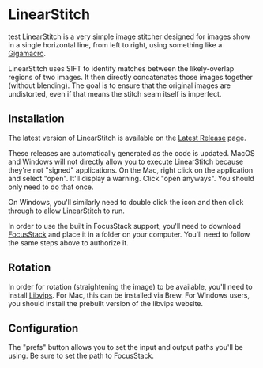 # LinearStitch #
test
LinearStitch is a very simple image stitcher designed for images show in a single horizontal line, from left to right, using something like a [Gigamacro](http://www.gigamacro.com).  

LinearStitch uses SIFT to identify matches between the likely-overlap regions of two images.  It then directly concatenates those images together (without blending).  The goal is to ensure that the original images are undistorted, even if that means the stitch seam itself is imperfect.

## Installation

The latest version of LinearStitch is available on the [Latest Release](https://github.com/UMN-LATIS/LinearStitch/releases/tag/latest) page. 

These releases are automatically generated as the code is updated. MacOS and Windows will not directly allow you to execute LinearStitch because they're not "signed" applications. On the Mac, right click on the application and select "open". It'll display a warning. Click "open anyways". You should only need to do that once.

On Windows, you'll similarly need to double click the icon and then click through to allow LinearStitch to run.

In order to use the built in FocusStack support, you'll need to download [FocusStack](https://github.com/PetteriAimonen/focus-stack) and place it in a folder on your computer. You'll need to follow the same steps above to authorize it.

## Rotation

In order for rotation (straightening the image) to be available, you'll need to install [Libvips](https://www.libvips.org). For Mac, this can be installed via Brew. For Windows users, you should install the prebuilt version of the libvips website. 

## Configuration
The "prefs" button allows you to set the input and output paths you'll be using. Be sure to set the path to FocusStack. 
